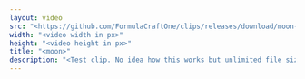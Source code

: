 ```yaml
---
layout: video
src: "<https://github.com/FormulaCraftOne/clips/releases/download/moon-video/moon.mp4>"
width: "<video width in px>"
height: "<video height in px>"
title: "<moon>"
description: "<Test clip. No idea how this works but unlimited file size sounds cool.>"
---
```

